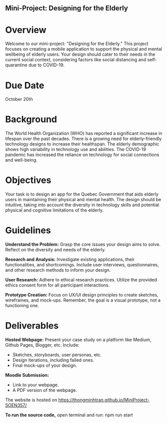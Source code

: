 ## Mini-Project: Designing for the Elderly
# Overview
Welcome to our mini-project: "Designing for the Elderly." This project focuses on creating a mobile application to support the physical and mental wellbeing of elderly users. Your design should cater to their needs in the current social context, considering factors like social distancing and self-quarantine due to COVID-19.

# Due Date
October 20th

# Background
The World Health Organization (WHO) has reported a significant increase in lifespan over the past decades.
There is a growing need for elderly-friendly technology designs to increase their healthspan.
The elderly demographic shows high variability in technology use and abilities.
The COVID-19 pandemic has increased the reliance on technology for social connections and well-being.
# Objectives
Your task is to design an app for the Quebec Government that aids elderly users in maintaining their physical and mental health. The design should be intuitive, taking into account the diversity in technology skills and potential physical and cognitive limitations of the elderly.

# Guidelines
**Understand the Problem:** Grasp the core issues your design aims to solve. Reflect on the diversity and needs of the elderly.

**Research and Analysis:** Investigate existing applications, their functionalities, and shortcomings. Include user interviews, questionnaires, and other research methods to inform your design.

**User Research:** Adhere to ethical research practices. Utilize the provided ethics consent form for all participant interactions.

**Prototype Creation:** Focus on UX/UI design principles to create sketches, wireframes, and mock-ups. Remember, the goal is a visual prototype, not a functioning one.

# Deliverables
**Hosted Webpage:** Present your case study on a platform like Medium, Github Pages, Blogger, etc. Include:

* Sketches, storyboards, user personas, etc.
* Design iterations, including failed ones.
* Final mock-ups of your design.
  
**Moodle Submission:**

* Link to your webpage.
* A PDF version of the webpage.
  
The website is hosted on https://thongminhtran.github.io/MiniProject-SOEN357/

**To run the source code,** open terminal and run:
npm run start
